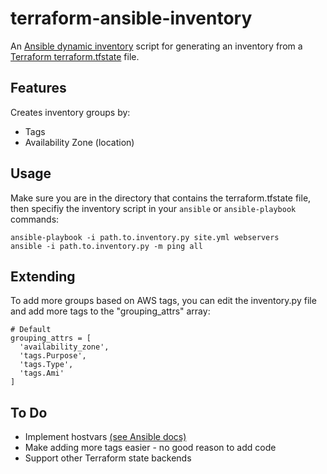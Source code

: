 terraform-ansible-inventory
===========================

An [Ansible dynamic inventory](http://docs.ansible.com/ansible/latest/intro_dynamic_inventory.html) script for generating an inventory from a [Terraform terraform.tfstate](https://www.terraform.io/docs/state/) file.

## Features

Creates inventory groups by:

* Tags
* Availability Zone (location)


## Usage

Make sure you are in the directory that contains the terraform.tfstate file, then specifiy the inventory script in your `ansible` or `ansible-playbook` commands:

    ansible-playbook -i path.to.inventory.py site.yml webservers
    ansible -i path.to.inventory.py -m ping all


## Extending

To add more groups based on AWS tags, you can edit the inventory.py file and add more tags to the "grouping_attrs" array:

    # Default
    grouping_attrs = [
      'availability_zone',
      'tags.Purpose',
      'tags.Type',
      'tags.Ami'
    ]


## To Do

* Implement hostvars [(see Ansible docs)](http://docs.ansible.com/ansible/latest/dev_guide/developing_inventory.html)
* Make adding more tags easier - no good reason to add code
* Support other Terraform state backends

